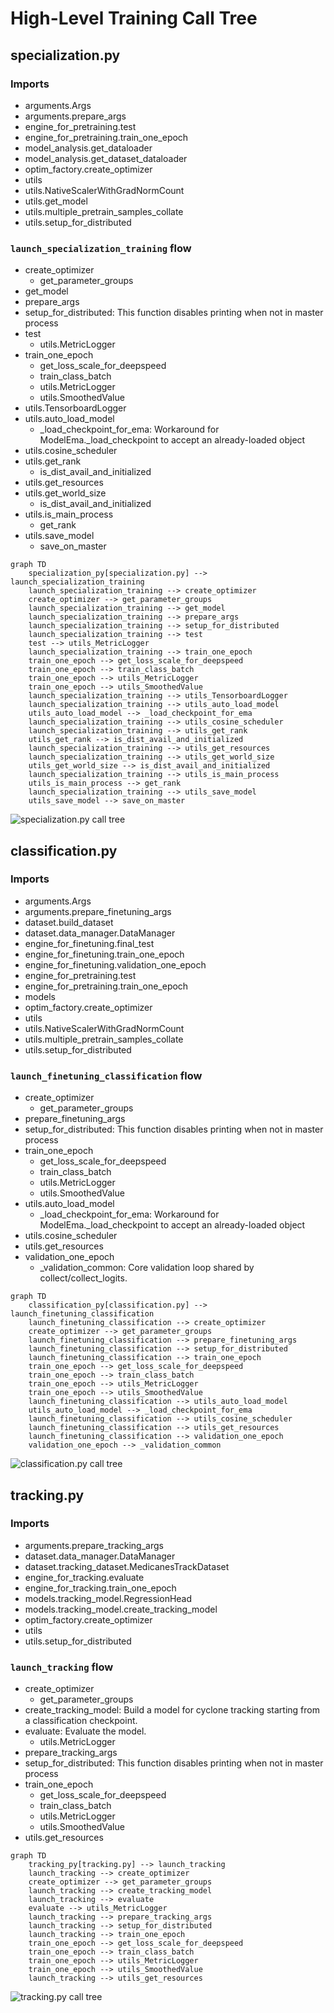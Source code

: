 # High-Level Training Call Tree
## specialization.py
### Imports
- arguments.Args
- arguments.prepare_args
- engine_for_pretraining.test
- engine_for_pretraining.train_one_epoch
- model_analysis.get_dataloader
- model_analysis.get_dataset_dataloader
- optim_factory.create_optimizer
- utils
- utils.NativeScalerWithGradNormCount
- utils.get_model
- utils.multiple_pretrain_samples_collate
- utils.setup_for_distributed

### `launch_specialization_training` flow
- create_optimizer
  - get_parameter_groups
- get_model
- prepare_args
- setup_for_distributed: This function disables printing when not in master process
- test
  - utils.MetricLogger
- train_one_epoch
  - get_loss_scale_for_deepspeed
  - train_class_batch
  - utils.MetricLogger
  - utils.SmoothedValue
- utils.TensorboardLogger
- utils.auto_load_model
  - _load_checkpoint_for_ema: Workaround for ModelEma._load_checkpoint to accept an already-loaded object
- utils.cosine_scheduler
- utils.get_rank
  - is_dist_avail_and_initialized
- utils.get_resources
- utils.get_world_size
  - is_dist_avail_and_initialized
- utils.is_main_process
  - get_rank
- utils.save_model
  - save_on_master

```mermaid
graph TD
    specialization_py[specialization.py] --> launch_specialization_training
    launch_specialization_training --> create_optimizer
    create_optimizer --> get_parameter_groups
    launch_specialization_training --> get_model
    launch_specialization_training --> prepare_args
    launch_specialization_training --> setup_for_distributed
    launch_specialization_training --> test
    test --> utils_MetricLogger
    launch_specialization_training --> train_one_epoch
    train_one_epoch --> get_loss_scale_for_deepspeed
    train_one_epoch --> train_class_batch
    train_one_epoch --> utils_MetricLogger
    train_one_epoch --> utils_SmoothedValue
    launch_specialization_training --> utils_TensorboardLogger
    launch_specialization_training --> utils_auto_load_model
    utils_auto_load_model --> _load_checkpoint_for_ema
    launch_specialization_training --> utils_cosine_scheduler
    launch_specialization_training --> utils_get_rank
    utils_get_rank --> is_dist_avail_and_initialized
    launch_specialization_training --> utils_get_resources
    launch_specialization_training --> utils_get_world_size
    utils_get_world_size --> is_dist_avail_and_initialized
    launch_specialization_training --> utils_is_main_process
    utils_is_main_process --> get_rank
    launch_specialization_training --> utils_save_model
    utils_save_model --> save_on_master
```
![specialization.py call tree](specialization_call_tree.svg)

## classification.py
### Imports
- arguments.Args
- arguments.prepare_finetuning_args
- dataset.build_dataset
- dataset.data_manager.DataManager
- engine_for_finetuning.final_test
- engine_for_finetuning.train_one_epoch
- engine_for_finetuning.validation_one_epoch
- engine_for_pretraining.test
- engine_for_pretraining.train_one_epoch
- models
- optim_factory.create_optimizer
- utils
- utils.NativeScalerWithGradNormCount
- utils.multiple_pretrain_samples_collate
- utils.setup_for_distributed

### `launch_finetuning_classification` flow
- create_optimizer
  - get_parameter_groups
- prepare_finetuning_args
- setup_for_distributed: This function disables printing when not in master process
- train_one_epoch
  - get_loss_scale_for_deepspeed
  - train_class_batch
  - utils.MetricLogger
  - utils.SmoothedValue
- utils.auto_load_model
  - _load_checkpoint_for_ema: Workaround for ModelEma._load_checkpoint to accept an already-loaded object
- utils.cosine_scheduler
- utils.get_resources
- validation_one_epoch
  - _validation_common: Core validation loop shared by collect/collect_logits.

```mermaid
graph TD
    classification_py[classification.py] --> launch_finetuning_classification
    launch_finetuning_classification --> create_optimizer
    create_optimizer --> get_parameter_groups
    launch_finetuning_classification --> prepare_finetuning_args
    launch_finetuning_classification --> setup_for_distributed
    launch_finetuning_classification --> train_one_epoch
    train_one_epoch --> get_loss_scale_for_deepspeed
    train_one_epoch --> train_class_batch
    train_one_epoch --> utils_MetricLogger
    train_one_epoch --> utils_SmoothedValue
    launch_finetuning_classification --> utils_auto_load_model
    utils_auto_load_model --> _load_checkpoint_for_ema
    launch_finetuning_classification --> utils_cosine_scheduler
    launch_finetuning_classification --> utils_get_resources
    launch_finetuning_classification --> validation_one_epoch
    validation_one_epoch --> _validation_common
```
![classification.py call tree](classification_call_tree.svg)

## tracking.py
### Imports
- arguments.prepare_tracking_args
- dataset.data_manager.DataManager
- dataset.tracking_dataset.MedicanesTrackDataset
- engine_for_tracking.evaluate
- engine_for_tracking.train_one_epoch
- models.tracking_model.RegressionHead
- models.tracking_model.create_tracking_model
- optim_factory.create_optimizer
- utils
- utils.setup_for_distributed

### `launch_tracking` flow
- create_optimizer
  - get_parameter_groups
- create_tracking_model: Build a model for cyclone tracking starting from a classification checkpoint.
- evaluate: Evaluate the model.
  - utils.MetricLogger
- prepare_tracking_args
- setup_for_distributed: This function disables printing when not in master process
- train_one_epoch
  - get_loss_scale_for_deepspeed
  - train_class_batch
  - utils.MetricLogger
  - utils.SmoothedValue
- utils.get_resources

```mermaid
graph TD
    tracking_py[tracking.py] --> launch_tracking
    launch_tracking --> create_optimizer
    create_optimizer --> get_parameter_groups
    launch_tracking --> create_tracking_model
    launch_tracking --> evaluate
    evaluate --> utils_MetricLogger
    launch_tracking --> prepare_tracking_args
    launch_tracking --> setup_for_distributed
    launch_tracking --> train_one_epoch
    train_one_epoch --> get_loss_scale_for_deepspeed
    train_one_epoch --> train_class_batch
    train_one_epoch --> utils_MetricLogger
    train_one_epoch --> utils_SmoothedValue
    launch_tracking --> utils_get_resources
```
![tracking.py call tree](tracking_call_tree.svg)

